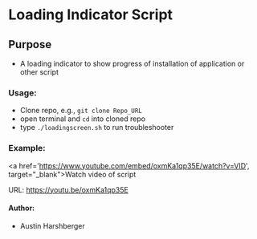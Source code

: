 # Loading Indicator Script 
## Purpose
* A loading indicator to show progress of installation of application or other script

### Usage:
* Clone repo, e.g., `git clone Repo_URL`
* open terminal and `cd` into cloned repo
*  type `./loadingscreen.sh` to run troubleshooter

### Example:

<a href='https://www.youtube.com/embed/oxmKa1qp35E/watch?v=VID', target="_blank">Watch video of script</a>

URL: https://youtu.be/oxmKa1qp35E

#### Author:
* Austin Harshberger